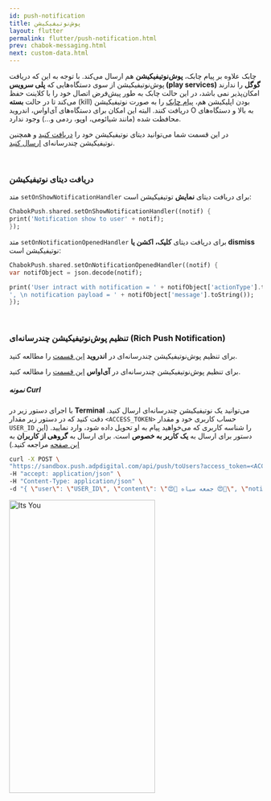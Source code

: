 ```yaml
---
id: push-notification
title: پوش‌نوتیفیکیشن
layout: flutter
permalink: flutter/push-notification.html
prev: chabok-messaging.html
next: custom-data.html
---
```


چابک علاوه بر پیام چابک، **پوش‌نوتیفیکیشن** هم ارسال می‌کند. با توجه به این که دریافت پوش‌نوتیفیکیشن از سوی دستگاه‌هایی که **پلی سرویس (play services) گوگل** را ندارند امکان‌پذیر نمی باشد، در این حالت چابک به طور پیش‌فرض اتصال خود را با کلاینت حفظ می‌کند تا در حالت **بسته** (kill) بودن اپلیکیشن هم، [پیام چابک](/flutter/chabok-messaging.html) را به صورت نوتیفیکیشن دریافت کنند. البته این امکان برای دستگاه‌های آی‌اواس، اندروید O به بالا و دستگاه‌های محافظت شده (مانند شیائومی، اوپو، ردمی و...) وجود ندارد.

در این قسمت شما می‌توانید دیتای نوتیفیکیشن خود را [دریافت کنید](/flutter/push-notification.html#%D8%AF%D8%B1%DB%8C%D8%A7%D9%81%D8%AA-%D8%AF%DB%8C%D8%AA%D8%A7%DB%8C-%D9%86%D9%88%D8%AA%DB%8C%D9%81%DB%8C%DA%A9%DB%8C%D8%B4%D9%86) و همچنین نوتیفیکیشن چند‌رسانه‌ای [ارسال کنید](/flutter/push-notification.html#%D8%AA%D9%86%D8%B8%DB%8C%D9%85-%D9%BE%D9%88%D8%B4%D9%86%D9%88%D8%AA%DB%8C%D9%81%DB%8C%DA%A9%DB%8C%D8%B4%D9%86-%DA%86%D9%86%D8%AF%D8%B1%D8%B3%D8%A7%D9%86%D9%87%D8%A7%DB%8C-rich-push-notification).

<Br>

### دریافت دیتای نوتیفیکیشن

 متد `setOnShowNotificationHandler` برای دریافت دیتای **نمایش** توتیفیکیشن است: 

```dart
ChabokPush.shared.setOnShowNotificationHandler((notif) {
print('Notification show to user' + notif);
});
```

متد `setOnNotificationOpenedHandler` برای دریافت دیتای **کلیک، اکشن یا dismiss** نوتیفیکیشن است: 

```dart
ChabokPush.shared.setOnNotificationOpenedHandler((notif) {
var notifObject = json.decode(notif);

print('User intract with notification = ' + notifObject['actionType'].toString() +
', \n notification payload = ' + notifObject['message'].toString());
});
```
<Br>

### تنظیم پوش‌نوتیفیکیشن چندرسانه‌ای (Rich Push Notification)

برای تنظیم پوش‌نوتیفیکیشن چندرسانه‌‌ای در **اندروید** [این قسمت](/android/push-notification.html#تنظیم-پوشنوتیفیکیشن-چندرسانهای-rich-push-notification) را مطالعه کنید.

برای تنظیم پوش‌نوتیفیکیشن چندرسانه‌‌ای در **آی‌او‌اس** [این قسمت](/ios/push-notification.html#تنظیم-پوشنوتیفیکیشن-چندرسانهای-rich-push-notification) را مطالعه کنید.

##### نمونه Curl

با اجرای دستور زیر در **Terminal** می‌توانید یک نوتیفیکیشن چندرسانه‌ای ارسال کنید. دقت کنید که در دستور زیر مقدار `<ACCESS_TOKEN>` حساب کاربری خود و مقدار `USER_ID` را شناسه‌ کاربری که می‌خواهید پیام به او تحویل داده شود، وارد نمایید. (این دستور برای ارسال به **یک کاربر به خصوص** است. برای ارسال به **گروهی از کاربران** به [این صفحه](https://doc.chabok.io/rest-api/send-chabok-message.html#ارسال-به-گروهی-از-کاربران-byquery) مراجعه کنید.)

```bash
curl -X POST \
"https://sandbox.push.adpdigital.com/api/push/toUsers?access_token=<ACCESS_TOKEN>" \
-H "accept: application/json" \
-H "Content-Type: application/json" \
-d "{ \"user\": \"USER_ID\", \"content\": \"😍💯 جمعه سیاه 😍💯\", \"notification\": { \"title\": \"😍💯 جمعه سیاه 😍💯\", \"body\": \"در جمعه سیاه می‌توانید با خرید از فروشگاه‌چابک، همزمان با تمام دنیا در این کمپین بزرگ شرکت کنید و با تخفیف های باور نکردنی همراه باشید.\", \"actions\": [ { \"id\": \"special_offers_action\", \"title\": \"پیشنهادهای ویژه\", \"options\": 5 }, { \"id\": \"favorite_product_action\", \"title\": \"کالاهای مورد علاقه من\", \"options\": 5 } ], \"mediaType\": \"png\", \"mediaUrl\": \"https://raw.githubusercontent.com/chabokpush/chabok-assets/master/samples/notification/blackfriday.png\", \"mutableContent\": true, \"category\": \"__BLACK_FRIDAY__\" }}"
```

<img src="https://raw.githubusercontent.com/chabokpush/chabok-assets/master/chabok-docs/android/rich-notification-android.png" alt="Its You" height="583px" width="289.5px">
